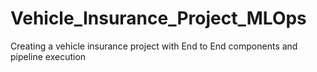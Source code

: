 # Vehicle_Insurance_Project_MLOps
Creating a vehicle insurance project with End to End components and pipeline execution

